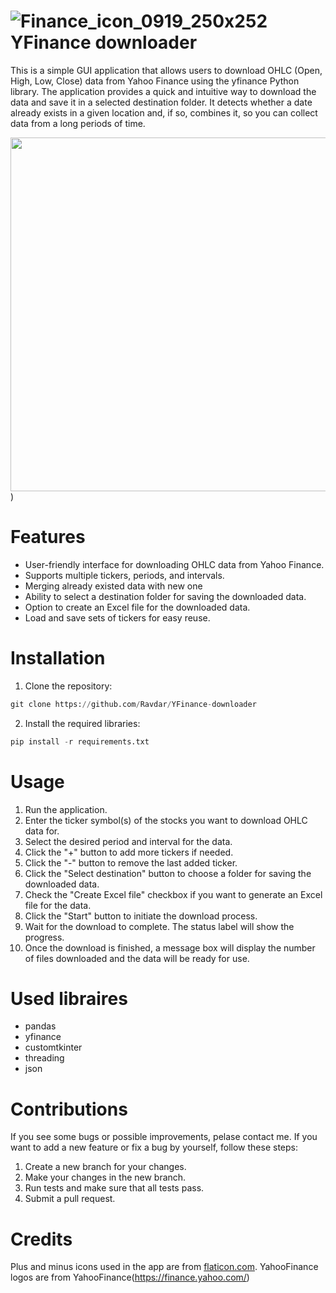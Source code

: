 # ![Finance_icon_0919_250x252](https://user-images.githubusercontent.com/97836782/235300416-a824ac10-518d-425d-9381-2c78595268b7.png) YFinance downloader
This is a simple GUI application that allows users to download OHLC (Open, High, Low, Close) data from Yahoo Finance using the yfinance Python library. The application provides a quick and intuitive way to download the data and save it in a selected destination folder. It detects whether a date already exists in a given location and, if so, combines it, so you can collect data from a long periods of time.


<img src="https://user-images.githubusercontent.com/97836782/235300809-de1b6b42-575d-4076-b26e-ac0e5603d523.png" width="538" height="566">)

# Features
* User-friendly interface for downloading OHLC data from Yahoo Finance.
* Supports multiple tickers, periods, and intervals.
* Merging already existed data with new one
* Ability to select a destination folder for saving the downloaded data.
* Option to create an Excel file for the downloaded data.
* Load and save sets of tickers for easy reuse.

# Installation
1. Clone the repository:
```python
git clone https://github.com/Ravdar/YFinance-downloader
```
2. Install the required libraries:
```python
pip install -r requirements.txt
```

# Usage
1. Run the application.
2. Enter the ticker symbol(s) of the stocks you want to download OHLC data for.
3. Select the desired period and interval for the data.
4. Click the "+" button to add more tickers if needed.
5. Click the "-" button to remove the last added ticker.
6. Click the "Select destination" button to choose a folder for saving the downloaded data.
7. Check the "Create Excel file" checkbox if you want to generate an Excel file for the data.
8. Click the "Start" button to initiate the download process.
9. Wait for the download to complete. The status label will show the progress.
10. Once the download is finished, a message box will display the number of files downloaded and the data will be ready for use.

# Used libraires
* pandas
* yfinance
* customtkinter
* threading
* json

# Contributions
 
If you see some bugs or possible improvements, pelase contact me.
If you want to add a new feature or fix a bug by yourself, follow these steps:
1. Create a new branch for your changes.
2. Make your changes in the new branch.
3. Run tests and make sure that all tests pass.
4. Submit a pull request.

# Credits
Plus and minus icons used in the app are from [flaticon.com](https://www.flaticon.com/).
YahooFinance logos are from YahooFinance(https://finance.yahoo.com/) 
